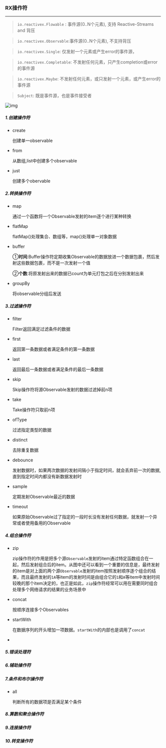 ### RX操作符

-------------------------

> `io.reactivex.Flowable` : 事件源(0..N个元素), 支持 Reactive-Streams and 背压

> `io.reactivex.Observable`:事件源(0..N个元素), 不支持背压

> `io.reactivex.Single`: 仅发射一个元素或产生error的事件源，

> `io.reactivex.Completable`: 不发射任何元素，只产生completion或error的事件源

> `io.reactivex.Maybe`: 不发射任何元素，或只发射一个元素，或产生error的事件源

> `Subject`: 既是事件源，也是事件接受者

![img](https://upload-images.jianshu.io/upload_images/1460006-33372e44a2d58fdc.png?imageMogr2/auto-orient/strip%7CimageView2/2/w/700) 

##### 1.创建操作符 

* create

  创建单一observable

* from

  从数组,list中创建多个observable

* just

  创建多个obervable

##### 2.转换操作符 

* map

  通过一个函数将一个Observable发射的item逐个进行某种转换

* flatMap

  flatMap()处理集合、数组等，map()处理单一对象数据 

* buffer

  ①**时间**:Buffer操作符定期收集Observable的数据放进一个数据包裹，然后发射这些数据包裹，而不是一次发射一个值 

  ②**个数**:将原发射出来的数据已count为单元打包之后在分别发射出来 

* groupBy

  将observable分组后发送

##### 3.过滤操作符 

* filter

  Filter返回满足过滤条件的数据 

* first

  返回第一条数据或者满足条件的第一条数据

* last

  返回最后一条数据或者满足条件的最后一条数据

* skip

  Skip操作符将源Observable发射的数据过滤掉前n项 

* take

  Take操作符只取前n项 

* ofType

  过滤指定类型的数据

* distinct

  去除重复数据

* debounce

  发射数据时，如果两次数据的发射间隔小于指定时间，就会丢弃前一次的数据,直到指定时间内都没有新数据发射时 

* sample

  定期发射Observable最近的数据 

* timeout

  如果原始Observable过了指定的一段时长没有发射任何数据，就发射一个异常或者使用备用的Observable 

##### 4.组合操作符 

* zip

  zip操作符的作用是把多个源`Observable`发射的item通过特定函数组合在一起，然后发射组合后的item。从图中还可以看到一个重要的信息是，最终发射的item是对上面的两个源`Observable`发射的item按照发射顺序逐个组合的结果，而且最终发射的`1A`等item的发射时间是由组合它的`1`和`A`等item中发射时间较晚的那个item决定的，也正是如此，`zip`操作符经常可以用在需要同时组合处理多个网络请求的结果的业务场景中

* concat

  按顺序连接多个Observables 

* startWith

  在数据序列的开头增加一项数据。`startWith`的内部也是调用了`concat` 

* 

##### 5.错误处理符 

##### 6.辅助操作符 

##### 7.条件和布尔操作符 

* all

  判断所有的数据项是否满足某个条件 


##### 8.算数和聚合操作符 

##### 9.连接操作符 

##### 10.转变操作符

